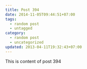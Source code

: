 ```yaml
---
title: Post 394
date: 2014-11-05T09:44:51+07:00
tags:
  - random post
  - untagged
category:
  - random post
  - uncategorized
updated: 2013-04-11T19:32:43+07:00
---
```

This is content of post 394